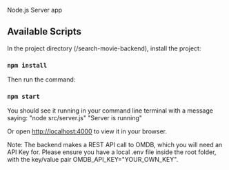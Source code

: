 Node.js Server app

## Available Scripts

In the project directory (/search-movie-backend), install the project:

### `npm install`

Then run the command:

### `npm start`

You should see it running in your command line terminal with a message saying:
"node src/server.js"
"Server is running"

Or open [http://localhost:4000](http://localhost:4000) to view it in your browser.

Note: The backend makes a REST API call to OMDB, which you will need an API Key for. Please ensure you have a local .env file inside the root folder, with the key/value pair OMDB_API_KEY="YOUR_OWN_KEY".
